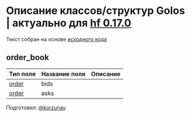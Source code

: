 # Описание классов/структур Golos | актуально для [hf 0.17.0](https://github.com/GolosChain/golos/releases/tag/v0.17.0)
Текст собран на основе [исходного кода](https://github.com/GolosChain/golos/tree/master/plugins/market_history/include/golos/plugins/market_history/market_history_objects.hpp)

## order_book


|Тип поля|Название поля|Описание|
|--------|-------------|--------|
|[order](order.md)|bids||
|[order](order.md)|asks||

Подготовил: [@korzunav](https://golos.io/@korzunav).


